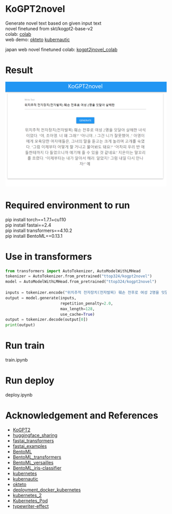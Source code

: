# KoGPT2novel
Generate novel text based on given input text   
novel finetuned from skt/kogpt2-base-v2   
colab: [colab](https://colab.research.google.com/drive/1QYRKu3RI5mmIJcMDOa9NRbq_ETzcYJ7z?usp=sharing)      
web demo:  [okteto](https://web-ttop32.cloud.okteto.net/) [kubernautic](http://kogpt2novel.ddnsfree.com/)     

japan web novel finetuned colab: [kogpt2jnovel_colab](https://colab.research.google.com/drive/1Ee_HXXpPHQoKvpf2Y6LIjs0D6SP7vsWP?usp=sharing)      


# Result   
![result](doc/screenshot_1.png)    


# Required environment to run    
pip install torch==1.7.1+cu110   
pip install fastai==2.4   
pip install transformers==4.10.2    
pip install BentoML==0.13.1    

# Use in transformers
```python
from transformers import AutoTokenizer, AutoModelWithLMHead
tokenizer = AutoTokenizer.from_pretrained("ttop324/kogpt2novel")
model = AutoModelWithLMHead.from_pretrained("ttop324/kogpt2novel")

inputs = tokenizer.encode("위치추적 전자장치(전자발찌) 훼손 전후로 여성 2명을 잇달아 살해한 ", return_tensors="pt")
output = model.generate(inputs, 
                        repetition_penalty=2.0, 
                        max_length=128,
                        use_cache=True)
output = tokenizer.decode(output[0])
print(output)
```

# Run train  
train.ipynb  

# Run deploy    
deploy.ipynb  

# Acknowledgement and References      
- [KoGPT2](https://github.com/SKT-AI/KoGPT2)       
- [huggingface_sharing](https://huggingface.co/transformers/model_sharing.html)        
- [fastai_transformers](https://docs.fast.ai/tutorial.transformers)
- [fastai_examples](https://github.com/fastai/fastai2/blob/master/nbs/examples/ulmfit.ipynb)
- [BentoML](https://github.com/bentoml/BentoML)       
- [BentoML_transformers](https://docs.bentoml.org/en/latest/frameworks.html#transformers)       
- [BentoML_versailles](https://github.com/getlegist/versailles)   
- [BentoML_iris-classifier](https://github.com/bentoml/gallery/tree/master/scikit-learn/iris-classifier)                 
- [kubernetes](https://kubernetes.io/)       
- [kubernautic](https://login.kubernautic.com/login) 
- [okteto](https://okteto.com/)    
- [deployment_docker_kubernetes](https://course19.fast.ai/deployment_docker_kubernetes.html)   
- [kubernetes_2](https://bcho.tistory.com/1256)   
- [Kubernetes_Pod](https://honggg0801.tistory.com/44)    
- [typewriter-effect](https://codepen.io/amanmakesart/pen/VwbZbqm)  
    

